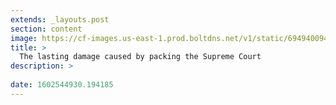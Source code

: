 ```yaml
--- 
extends: _layouts.post 
section: content 
image: https://cf-images.us-east-1.prod.boltdns.net/v1/static/694940094001/53a54ca2-ecc5-4f1b-8d87-d06639b0fe59/3875b1ec-78f1-49cd-b21b-039b51fa5057/1280x720/match/image.jpg 
title: > 
  The lasting damage caused by packing the Supreme Court 
description: > 
   
date: 1602544930.194185 
--- 
```

